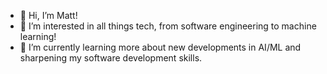 - 👋 Hi, I’m Matt!
- 👀 I’m interested in all things tech, from software engineering to machine learning! 
- 🌱 I’m currently learning more about new developments in AI/ML and sharpening my software development skills.

<!---
m-parvaneh/m-parvaneh is a ✨ special ✨ repository because its `README.md` (this file) appears on your GitHub profile.
You can click the Preview link to take a look at your changes.
--->
